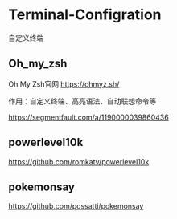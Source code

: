 # Terminal-Configration
自定义终端

## Oh_my_zsh
Oh My Zsh官网 https://ohmyz.sh/

作用：自定义终端、高亮语法、自动联想命令等

https://segmentfault.com/a/1190000039860436

## powerlevel10k
https://github.com/romkatv/powerlevel10k

## pokemonsay
https://github.com/possatti/pokemonsay

